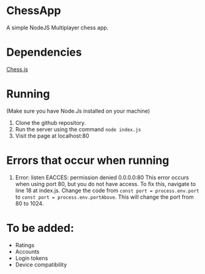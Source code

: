 # ChessApp
A simple NodeJS Multiplayer chess app.


# Dependencies
[Chess.js](https://github.com/jhlywa/chess.j)

# Running
(Make sure you have Node.Js installed on your machine)
1. Clone the github repository.
2. Run the server using the command `node index.js`
3. Visit the page at localhost:80

# Errors that occur when running
1. Error: listen EACCES: permission denied 0.0.0.0:80
  This error occurs when using port 80, but you do not have access.
  To fix this, navigate to line 18 at index.js.
  Change the code from `const port = process.env.port` to `const port = process.env.portAbove`.
  This will change the port from 80 to 1024.

# To be added:
- Ratings
- Accounts
- Login tokens
- Device compatibility
